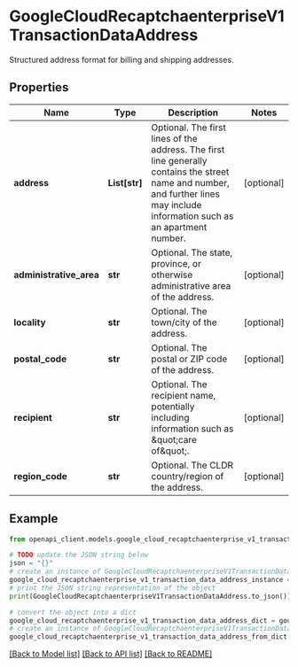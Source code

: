 # GoogleCloudRecaptchaenterpriseV1TransactionDataAddress

Structured address format for billing and shipping addresses.

## Properties

Name | Type | Description | Notes
------------ | ------------- | ------------- | -------------
**address** | **List[str]** | Optional. The first lines of the address. The first line generally contains the street name and number, and further lines may include information such as an apartment number. | [optional] 
**administrative_area** | **str** | Optional. The state, province, or otherwise administrative area of the address. | [optional] 
**locality** | **str** | Optional. The town/city of the address. | [optional] 
**postal_code** | **str** | Optional. The postal or ZIP code of the address. | [optional] 
**recipient** | **str** | Optional. The recipient name, potentially including information such as \&quot;care of\&quot;. | [optional] 
**region_code** | **str** | Optional. The CLDR country/region of the address. | [optional] 

## Example

```python
from openapi_client.models.google_cloud_recaptchaenterprise_v1_transaction_data_address import GoogleCloudRecaptchaenterpriseV1TransactionDataAddress

# TODO update the JSON string below
json = "{}"
# create an instance of GoogleCloudRecaptchaenterpriseV1TransactionDataAddress from a JSON string
google_cloud_recaptchaenterprise_v1_transaction_data_address_instance = GoogleCloudRecaptchaenterpriseV1TransactionDataAddress.from_json(json)
# print the JSON string representation of the object
print(GoogleCloudRecaptchaenterpriseV1TransactionDataAddress.to_json())

# convert the object into a dict
google_cloud_recaptchaenterprise_v1_transaction_data_address_dict = google_cloud_recaptchaenterprise_v1_transaction_data_address_instance.to_dict()
# create an instance of GoogleCloudRecaptchaenterpriseV1TransactionDataAddress from a dict
google_cloud_recaptchaenterprise_v1_transaction_data_address_from_dict = GoogleCloudRecaptchaenterpriseV1TransactionDataAddress.from_dict(google_cloud_recaptchaenterprise_v1_transaction_data_address_dict)
```
[[Back to Model list]](../README.md#documentation-for-models) [[Back to API list]](../README.md#documentation-for-api-endpoints) [[Back to README]](../README.md)



